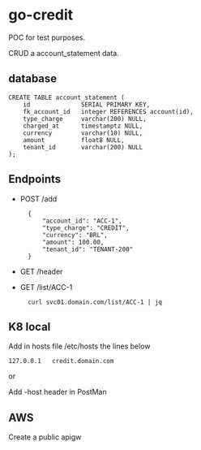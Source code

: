 # go-credit

POC for test purposes.

CRUD a account_statement data.

## database

    CREATE TABLE account_statement (
        id              SERIAL PRIMARY KEY,
        fk_account_id   integer REFERENCES account(id),
        type_charge     varchar(200) NULL,
        charged_at      timestamptz NULL,
        currency        varchar(10) NULL,   
        amount          float8 NULL,
        tenant_id       varchar(200) NULL
    );

## Endpoints

+ POST /add

        {
            "account_id": "ACC-1",
            "type_charge": "CREDIT",
            "currency": "BRL",
            "amount": 100.00,
            "tenant_id": "TENANT-200"
        }

+ GET /header

+ GET /list/ACC-1

        curl svc01.domain.com/list/ACC-1 | jq

## K8 local

Add in hosts file /etc/hosts the lines below

    127.0.0.1   credit.domain.com

or

Add -host header in PostMan


## AWS

Create a public apigw